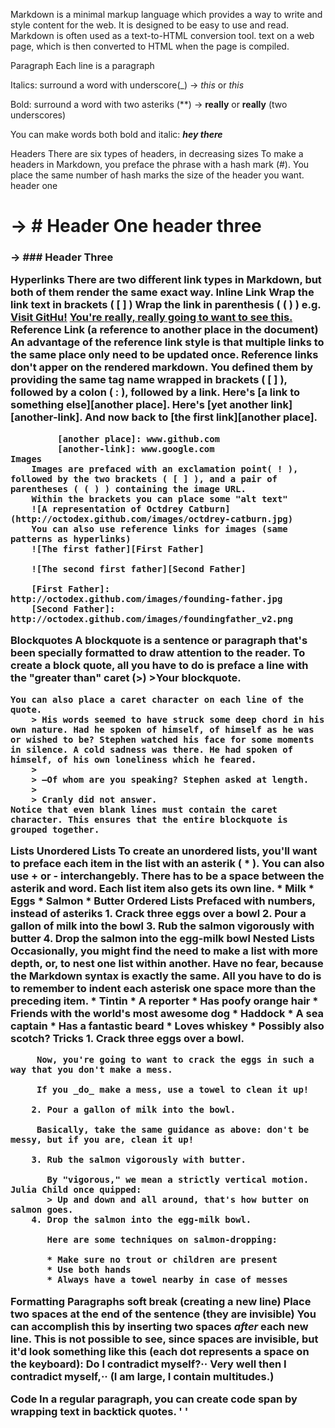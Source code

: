 Markdown is a minimal markup language which provides a way to write and style content for the web. It is designed to be easy to use and read. Markdown is often used as a text-to-HTML conversion tool. text on a web page, which is then converted to HTML when the page is compiled.


Paragraph
	Each line is a paragraph

Italics: surround a word with underscore(_) -> _this_ or *this*

Bold: surround a word with two asteriks (**) -> **really** or __really__ (two underscores)

You can make words both bold and italic: **_hey there_**

Headers
There are six types of headers, in decreasing sizes
	To make a headers in Markdown, you preface the phrase with a hash mark (#). You place the same number of hash marks the size of the header you want.
	header one <h1> -> # Header One
	header three <h3> -> ### Header Three

Hyperlinks
	There are two different link types in Markdown, but both of them render the same exact way.
	Inline Link
		Wrap the link text in brackets ( [ ] )
		Wrap the link in parenthesis ( ( ) )
		e.g. [Visit GitHu!](www.github.com)
		[You're **really, really** going to want to see this.]( www.dailykitten.com)
	Reference Link (a reference to another place in the document)
		An advantage of the reference link style is that multiple links to the same place only need to be updated once.
		Reference links don't apper on the rendered markdown.
		You defined them by providing the same tag name wrapped in brackets ( [ ] ), followed by a colon ( : ), followed by a link.
		     Here's [a link to something else][another place].
		     Here's [yet another link][another-link].
		     And now back to [the first link][another place].

		     [another place]: www.github.com
		     [another-link]: www.google.com
	Images 
		Images are prefaced with an exclamation point( ! ), followed by the two brackets ( [ ] ), and a pair of parentheses ( ( ) ) containing the image URL.
		Within the brackets you can place some "alt text"
		![A representation of Octdrey Catburn](http://octodex.github.com/images/octdrey-catburn.jpg)
		You can also use reference links for images (same patterns as hyperlinks)
		![The first father][First Father]

		![The second first father][Second Father]

		[First Father]: http://octodex.github.com/images/founding-father.jpg
		[Second Father]: http://octodex.github.com/images/foundingfather_v2.png

Blockquotes 
	A blockquote is a sentence or paragraph that's been specially formatted to draw attention to the reader.
	To create a block quote, all you have to do is preface a line with the "greater than" caret (>)
		>Your blockquote.

	You can also place a caret character on each line of the quote.
		> His words seemed to have struck some deep chord in his own nature. Had he spoken of himself, of himself as he was or wished to be? Stephen watched his face for some moments in silence. A cold sadness was there. He had spoken of himself, of his own loneliness which he feared.
		>
		> —Of whom are you speaking? Stephen asked at length.
		>
		> Cranly did not answer.
	Notice that even blank lines must contain the caret character. This ensures that the entire blockquote is grouped together.

Lists 
	Unordered Lists
		To create an unordered lists, you'll want to preface each item in the list with an asterik ( * ). You can also use + or - interchangebly. There has to be a space between the asterik and word. Each list item also gets its own line.
			* Milk
			* Eggs
			* Salmon
			* Butter
	Ordered Lists
		Prefaced with numbers, instead of asteriks
			1. Crack three eggs over a bowl
			2. Pour a gallon of milk into the bowl
			3. Rub the salmon vigorously with butter
			4. Drop the salmon into the egg-milk bowl
	Nested Lists
		Occasionally, you might find the need to make a list with more depth, or, to nest one list within another. Have no fear, because the Markdown syntax is exactly the same. All you have to do is to remember to indent each asterisk one space more than the preceding item.
		* Tintin
		 * A reporter
		 * Has poofy orange hair
		 * Friends with the world's most awesome dog
		* Haddock
		 * A sea captain
		 * Has a fantastic beard
		 * Loves whiskey
		   * Possibly also scotch?
	Tricks 
		1. Crack three eggs over a bowl.

		 Now, you're going to want to crack the eggs in such a way that you don't make a mess.

		 If you _do_ make a mess, use a towel to clean it up!

		2. Pour a gallon of milk into the bowl.

		 Basically, take the same guidance as above: don't be messy, but if you are, clean it up!

		3. Rub the salmon vigorously with butter.

		   By "vigorous," we mean a strictly vertical motion. Julia Child once quipped:
		   > Up and down and all around, that's how butter on salmon goes.
		4. Drop the salmon into the egg-milk bowl.

		   Here are some techniques on salmon-dropping:

		   * Make sure no trout or children are present
		   * Use both hands
		   * Always have a towel nearby in case of messes
  
Formatting Paragraphs
	soft break (creating a new line)
	Place two spaces at the end of the sentence (they are invisible)
	You can accomplish this by inserting two spaces _after_ each new line. This is not possible to see, since spaces are invisible, but it'd look something like this (each dot represents a space on the keyboard):
		Do I contradict myself?··
		Very well then I contradict myself,··
		(I am large, I contain multitudes.)

Code
	In a regular paragraph, you can create code span by wrapping text in backtick quotes. ' '

